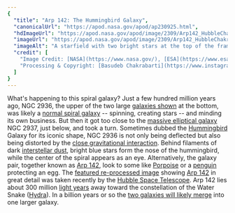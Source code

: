 ```yaml
---
{
  "title": "Arp 142: The Hummingbird Galaxy",
  "canonicalUrl": "https://apod.nasa.gov/apod/ap230925.html",
  "hdImageUrl": "https://apod.nasa.gov/apod/image/2309/Arp142_HubbleChakrabarti_2627.jpg",
  "imageUrl": "https://apod.nasa.gov/apod/image/2309/Arp142_HubbleChakrabarti_960.jpg",
  "imageAlt": "A starfield with two bright stars at the top of the frame and two galaxies at the bottom. The upper galaxy is a spiral galaxy and has an appearance reminiscent of a hummingbird. The lower galaxy is a featureless elliptical galaxy. Please see the explanation for more detailed information.",
  "credit": [
    "Image Credit: [NASA](https://www.nasa.gov/), [ESA](https://www.esa.int/), [Hubble](https://www.nasa.gov/mission_pages/hubble/about), [HLA](https://hla.stsci.edu/)",
    "Processing & Copyright: [Basudeb Chakrabarti](https://www.instagram.com/basudebchakrabarti_photography/)"
  ]
}
---
```


What's happening to this spiral galaxy? Just a few hundred million years ago, NGC 2936, the upper of the two large [galaxies shown](https://www.instagram.com/p/CxHlYCyJKDR/) at the bottom, was likely a [normal spiral galaxy](https://apod.nasa.gov/apod/ap130416.html) -- spinning, creating stars -- and minding its own business. But then it got too close to the [massive elliptical galaxy](https://apod.nasa.gov/apod/ap120914.html) NGC 2937, just below, and took a turn. Sometimes dubbed the [Hummingbird](https://en.wikipedia.org/wiki/Hummingbird#/media/File:Ruby-Throated_Hummingbird.png) Galaxy for its iconic shape, NGC 2936 is not only being deflected but also being distorted by the [close gravitational interaction](https://apod.nasa.gov/apod/ap211004.html). Behind filaments of dark [interstellar dust](https://astronomy.swin.edu.au/cosmos/d/Dust+Grain), bright blue stars form the nose of the hummingbird, while the center of the spiral appears as an eye. Alternatively, the galaxy pair, together known as [Arp 142](https://esahubble.org/videos/heic1311a/), look to some like [Porpoise](https://en.wikipedia.org/wiki/Porpoise) or a [penguin](https://commons.wikimedia.org/wiki/File:African_Penguin_with_egg_%2843841665775%29.jpg) protecting an egg. The [featured re-processed image](https://www.instagram.com/p/CxHlYCyJKDR/) showing [Arp 142](https://ui.adsabs.harvard.edu/abs/2016AAS...22713511R/abstract) in great detail was taken recently by the [Hubble Space Telescope](https://www.nasa.gov/mission_pages/hubble/about). Arp 142 lies about 300 million [light years](https://spaceplace.nasa.gov/light-year/en/) away toward the constellation of the Water Snake ([Hydra](https://en.wikipedia.org/wiki/Hydra_(constellation))). In a billion years or so the [two galaxies will likely merge](https://apod.nasa.gov/apod/ap120604.html) into one larger galaxy.
